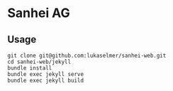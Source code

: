 # Sanhei AG

## Usage

```
git clone git@github.com:lukaselmer/sanhei-web.git
cd sanhei-web/jekyll
bundle install
bundle exec jekyll serve
bundle exec jekyll build
```
